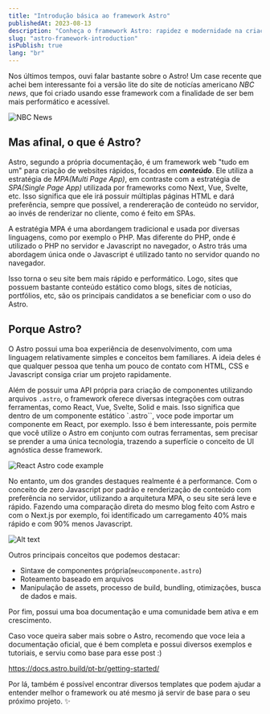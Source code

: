 ```yaml
---
title: "Introdução básica ao framework Astro"
publishedAt: 2023-08-13
description: "Conheça o framework Astro: rapidez e modernidade na criação de sites! ✨🚀"
slug: "astro-framework-introduction"
isPublish: true
lang: "br"
---
```



Nos últimos tempos, ouvi falar bastante sobre o Astro! Um case recente que achei bem interessante foi a versão lite do site de noticías americano *NBC news*, que foi criado usando esse framework com a finalidade de ser bem mais performático e acessível.

![NBC News](https://imgur.com/7cCHIbu.png)

## Mas afinal, o que é Astro?

Astro, segundo a própria documentação, é um framework web "tudo em um" para criação de websites rápidos, focados em ***conteúdo***.
Ele utiliza a estratégia de *MPA(Multi Page App)*, em contraste com a estratégia de *SPA(Single Page App)* utilizada por frameworks como Next, Vue, Svelte, etc. Isso significa que ele irá possuir múltiplas páginas HTML e dará preferência, sempre que possível, a rendereração de conteúdo no servidor, ao invés de renderizar no cliente, como é feito em SPAs. 

A estratégia MPA é uma abordangem tradicional e usada por diversas linguagens, como por exemplo o PHP. Mas diferente do PHP, onde é utilizado o PHP no servidor e Javascript no navegador, o Astro trás uma abordagem única onde o Javascript é utilizado tanto no servidor quando no navegador. 

Isso torna o seu site bem mais rápido e performático. Logo, sites que possuem bastante conteúdo estático como blogs, sites de notícias, portfólios, etc, são os principais candidatos a se beneficiar com o uso do Astro.


## Porque Astro? 

O Astro possui uma boa experiência de desenvolvimento, com uma linguagem relativamente simples e conceitos bem famíliares. A ideia deles é que qualquer pessoa que tenha um pouco de contato com HTML, CSS e Javascript consiga criar um projeto rapidamente.

Além de possuir uma API própria para criação de componentes utilizando arquivos `.astro`, o framework oferece diversas integrações com outras ferramentas, como React, Vue, Svelte, Solid e mais. Isso significa que dentro de um componente estático `.astro``, voce pode importar um componente em React, por exemplo. Isso é bem interessante, pois permite que você utilize o Astro em conjunto com outras ferramentas, sem precisar se prender a uma única tecnologia, trazendo a superfície o conceito de UI agnóstica desse framework.

![React Astro code example](https://imgur.com/I99EsDg.png)

No entanto, um dos grandes destaques realmente é a performance. Com o conceito de zero Javascript por padrão e renderização de conteúdo com preferência no servidor, utilizando a arquitetura MPA, o seu site será leve e rápido. Fazendo uma comparação direta do mesmo blog feito com Astro e com o Next.js por exemplo, foi identificado um carregamento 40% mais rápido e com 90% menos Javascript.

![Alt text](https://imgur.com/mive5NN.png)

Outros principais conceitos que podemos destacar:
- Sintaxe de componentes própria(`meucomponente.astro`)
- Roteamento baseado em arquivos
- Manipulação de assets, processo de build, bundling, otimizações, busca de dados e mais.

Por fim, possui uma boa documentação e uma comunidade bem ativa e em crescimento.

Caso voce queira saber mais sobre o Astro, recomendo que voce leia a documentação oficial, que é bem completa e possui diversos exemplos e tutoriais, e serviu como base para esse post :)

https://docs.astro.build/pt-br/getting-started/

Por lá, também é possível encontrar diversos templates que podem ajudar a entender melhor o framework ou até mesmo já servir de base para o seu próximo projeto. ✨